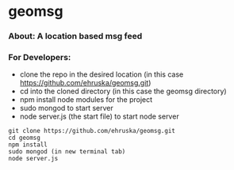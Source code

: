 # geomsg


### About:   A location based msg feed


### For Developers:
- clone the repo in the desired location (in this case https://github.com/ehruska/geomsg.git)
- cd into the cloned directory (in this case the geomsg directory)
- npm install node modules for the project
- sudo mongod to start server
- node server.js (the start file) to start node server

```
git clone https://github.com/ehruska/geomsg.git
cd geomsg
npm install
sudo mongod (in new terminal tab)
node server.js
```
